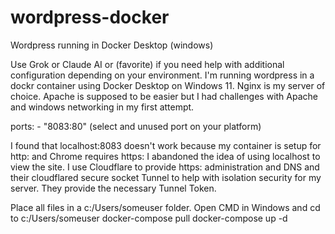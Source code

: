 # wordpress-docker
Wordpress running in Docker Desktop (windows)

Use Grok or Claude AI or (favorite) if you need help with additional configuration depending on your environment. 
I'm running wordpress in a dockr container using Docker Desktop on Windows 11.
Nginx is my server of choice. Apache is supposed to be easier but I had challenges with Apache and windows networking in my first attempt.

ports:
      - "8083:80" (select and unused port on your platform)

I found that localhost:8083 doesn't work because my container is setup for http: and Chrome requires https: 
I abandoned the idea of using localhost to view the site. I use Cloudflare to provide https: administration and DNS and their
cloudflared secure socket Tunnel to help with isolation security for my server. They provide the necessary Tunnel Token.

Place all files in a c:/Users/someuser folder. Open CMD in Windows and cd to c:/Users/someuser
docker-compose pull
docker-compose up -d
